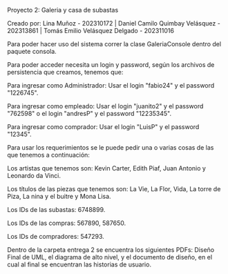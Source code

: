 Proyecto 2: Galeria y casa de subastas

Creado por: Lina Muñoz - 202310172 | Daniel Camilo Quimbay Velásquez - 202313861 | Tomás Emilio Velásquez Delgado - 202311016 

Para poder hacer uso del sistema correr la clase GaleriaConsole dentro del paquete consola.

Para poder acceder necesita un login y password, según los archivos de persistencia que creamos, tenemos que:

Para ingresar como Administrador: Usar el login "fabio24" y el password "1226745".

Para ingresar como empleado: Usar el login "juanito2" y el password "762598" o el login "andresP" y el password "12235345".

Para ingresar como comprador: Usar el login "LuisP" y el password "12345".


Para usar los requerimientos se le puede pedir una o varias cosas de las que tenemos a continuación:

Los artistas que tenemos son: Kevin Carter, Edith Piaf, Juan Antonio y Leonardo da Vinci.

Los títulos de las piezas que tenemos son: La Vie, La Flor, Vida, La torre de Piza, La nina y el buitre y Mona Lisa.

Los IDs de las subastas: 6748899.

Los IDs de las compras: 567890, 587650.

Los IDs de compradores: 547293.


Dentro de la carpeta entrega 2 se encuentra los siguientes PDFs: Diseño Final de UML, el diagrama de alto nivel, y el documento de diseño, en el cual al final se encuentran las historias de usuario.
